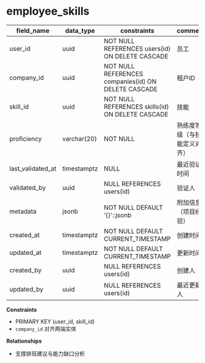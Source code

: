 # employee_skills

| field_name | data_type | constraints | comment |
| --- | --- | --- | --- |
| user_id | uuid | NOT NULL REFERENCES users(id) ON DELETE CASCADE | 员工 |
| company_id | uuid | NOT NULL REFERENCES companies(id) ON DELETE CASCADE | 租户ID |
| skill_id | uuid | NOT NULL REFERENCES skills(id) ON DELETE CASCADE | 技能 |
| proficiency | varchar(20) | NOT NULL | 熟练度等级（与技能定义对齐） |
| last_validated_at | timestamptz | NULL | 最近验证时间 |
| validated_by | uuid | NULL REFERENCES users(id) | 验证人 |
| metadata | jsonb | NOT NULL DEFAULT '{}'::jsonb | 附加信息（项目经验） |
| created_at | timestamptz | NOT NULL DEFAULT CURRENT_TIMESTAMP | 创建时间 |
| updated_at | timestamptz | NOT NULL DEFAULT CURRENT_TIMESTAMP | 更新时间 |
| created_by | uuid | NULL REFERENCES users(id) | 创建人 |
| updated_by | uuid | NULL REFERENCES users(id) | 最近更新人 |

**Constraints**
- PRIMARY KEY (user_id, skill_id)
- `company_id` 对齐两端实体

**Relationships**
- 支撑排班建议与能力缺口分析
